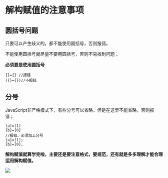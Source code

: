 # 解构赋值的注意事项

## 圆括号问题

只要可以产生歧义的，都不能使用圆括号，否则报错。

不能使用圆括号就尽量不要用圆括号，否则不易找到问题；

**必须要是使用圆括号**

```
{}={} //报错
({}={})//不报错
```



## 分号

JavaScript非严格模式下，有些分号可以省略，但是在这里不能省略，否则报错；

```
[a]=[1]
[b]=[0]
//报错，必须加上分号
[a]=[1];
[b]=[0];
```

**解构赋值就算学完啦，主要还是要注意格式，要规范，还有就是多多理解才能合理运用解构赋值。**

![](https://ulvoe.com/Learning/book/es6/images/dec_end.jpg)

